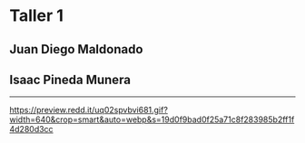 # Taller 1

## Juan Diego Maldonado
  
## Isaac Pineda Munera
---

https://preview.redd.it/uq02spvbvi681.gif?width=640&crop=smart&auto=webp&s=19d0f9bad0f25a71c8f283985b2ff1f4d280d3cc

